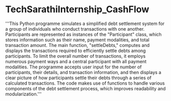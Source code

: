 # TechSarathiInternship_CashFlow
'''This Python programme simulates a simplified debt settlement system for a group of individuals who 
conduct transactions with one another. Participants are represented as instances of the "Participant" class, 
which stores information such as their name, payment modalities, and total transaction amount. 
The main function, "settleDebts," computes and displays the transactions required to efficiently settle 
debts among participants. To limit the overall number of transactions, it employs numerous payment ways and 
a central participant with all payment modalities. The programme accepts user input for the number of participants,
their details, and transaction information, and then displays a clear picture of how participants settle 
their debts through a series of calculated transactions. The code makes use of functions to handle various 
components of the debt settlement process, which improves readability and modularization.'''